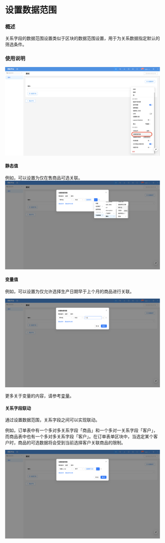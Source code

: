 # 设置数据范围

### 概述

关系字段的数据范围设置类似于区块的数据范围设置，用于为关系数据指定默认的筛选条件。

### 使用说明

![](../../../../../../public/data-scope1.png)

#### 静态值
例如，可以设置为仅在售商品可选关联。
![](../../../../../../public/data-scope2.png)

#### 变量值
例如，可以设置为仅允许选择生产日期早于上个月的商品进行关联。

![](../../../../../../public/data-scope3.png)

更多关于变量的内容，请参考[变量](../../variable.md)。

#### 关系字段联动
通过设置数据范围，关系字段之间可以实现联动。

例如，订单表中有一个多对多关系字段「商品」和一个多对一关系字段「客户」，而商品表中也有一个多对多关系字段「客户」。在订单表单区块中，当选定某个客户时，商品的可选数据将会受到当前选择客户关联商品的限制。

![](../../../../../../public/data-scope4.png)

<!-- TODO: 添加视频 -->

